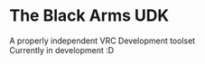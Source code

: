 # The Black Arms UDK  
A properly independent VRC Development toolset  
Currently in development :D  

